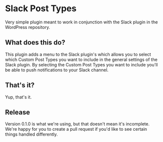 # Slack Post Types

Very simple plugin meant to work in conjunction with the Slack plugin in the WordPress repository.

## What does this do?
This plugin adds a menu to the Slack plugin's which allows you to select which Custom Post Types you want to include in the general settings of the Slack plugin. By selecting the Custom Post Types you want to include you'll be able to push notifications to your Slack channel.

## That's it?
Yup, that's it. 

## Release
Version 0.1.0 is what we're using, but that doesn't mean it's incomplete. We're happy for you to create a pull request if you'd like to see certain things handled differently.
